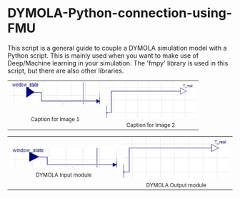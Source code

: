# DYMOLA-Python-connection-using-FMU
This script is a general guide to couple a DYMOLA simulation model with a Python script. This is mainly used when you want to make use of Deep/Machine learning in your simulation. The 'fmpy' library is used in this script, but there are also other libraries.

<div align="center">

<table>
  <tr>
    <td align="center" style="vertical-align: top;">
      <img src="input.JPG" alt="Image 1" width="200" height="50"/><br/><br/>
      <sub>Caption for Image 1</sub>
    </td>
    <td align="center" style="vertical-align: top;">
      <img src="output.JPG" alt="Image 2" width="200" height="80"/><br/>
      <sub>Caption for Image 2</sub>
    </td>
  </tr>
</table>

</div>


<div align="center">

<table>
  <tr>
    <td align="center">
      <img src="input.JPG" alt="Image 1" width="400"/><br/>
      <sub>DYMOLA Input module</sub>
    </td>
    <td align="center">
      <img src="output.JPG" alt="Image 2" width="400"/><br/>
      <sub>DYMOLA Output module</sub>
    </td>
  </tr>
</table>

</div>
